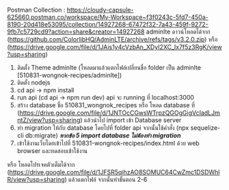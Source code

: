 Postman Collection : https://cloudy-capsule-625660.postman.co/workspace/My-Workspace~f3f0243c-5fd7-450a-8190-20d418e53095/collection/14927268-67472f32-7a43-459f-9272-9fb7c5729cd9?action=share&creator=14927268
adminlte ดาวน์โหลดได้จาก (https://github.com/ColorlibHQ/AdminLTE/archive/refs/tags/v3.2.0.zip) หรือ (https://drive.google.com/file/d/1JAis1y4cVzbAn_XDyI2XC_Ix7f5z3RgK/view?usp=sharing)

1. ติดตั้ง Theme adminlte (โหลดมาแล้วแตกไฟล์เปลี่ยนชื่อ folder เป็น adminlte [510831-wongnok-recipes/adminlte])
2. ติดตั้ง nodejs
3. cd api -> npm install
4. run api (cd api -> npm run dev) api จะ running ที่ localhost:3000
5. สร้าง database ชื่อ 510831_wongnok_recipes หรือ โหลด database ที่ (https://drive.google.com/file/d/1JNTOcCGwsWTrpzQGOgGigVcIadLJmntZ/view?usp=sharing) แล้วนำไป import เข้า Database server
6. ทำ migration ให้กับ database โดยไปที่ folder api จากนั้นใช้คำสั่ง (npx sequelize-cli db:migrate) ***หากข้อ 5 import database ไม่ต้องทำ migration***
7. เข้าใช้งานเว็บโดยเข้าไปที่ 510831-wongnok-recipes/index.html ด้วย web browser และทดสอบเข้าใช้งาน

หรือ โหลดโปรเจคตัวเต็มได้จาก (https://drive.google.com/file/d/1JFSR5qihzAO8SOMUC64CwZmc1DSDWhlR/view?usp=sharing) แล้วแตกไฟล์ จากนั้นทำขั้นตอน 2-6
